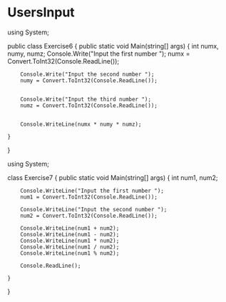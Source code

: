 # UsersInput






using System;

public class Exercise6
{
    public static void Main(string[] args)
    {
        int numx, numy, numz;
        Console.Write("Input the first number ");
        numx = Convert.ToInt32(Console.ReadLine());
        

        Console.Write("Input the second number ");
        numy = Convert.ToInt32(Console.ReadLine());
      

        Console.Write("Input the third number ");
        numz = Convert.ToInt32(Console.ReadLine());
 

        Console.WriteLine(numx * numy * numz);

    }
}

using System;

class Exercise7
{
    public static void Main(string[] args)
    {
        int num1, num2;

        Console.WriteLine("Input the first number ");
        num1 = Convert.ToInt32(Console.ReadLine());

        Console.WriteLine("Input the second number ");
        num2 = Convert.ToInt32(Console.ReadLine());

        Console.WriteLine(num1 + num2);
        Console.WriteLine(num1 - num2);
        Console.WriteLine(num1 * num2);
        Console.WriteLine(num1 / num2);
        Console.WriteLine(num1 % num2);

        Console.ReadLine();

    }
}
